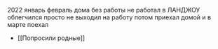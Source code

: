 
2022 январь февраль дома без работы не работал в ЛАНДЖОУ облегчился просто не выходил на работу потом приехал домой и в марте поехал
- [[Попросили родные]]

